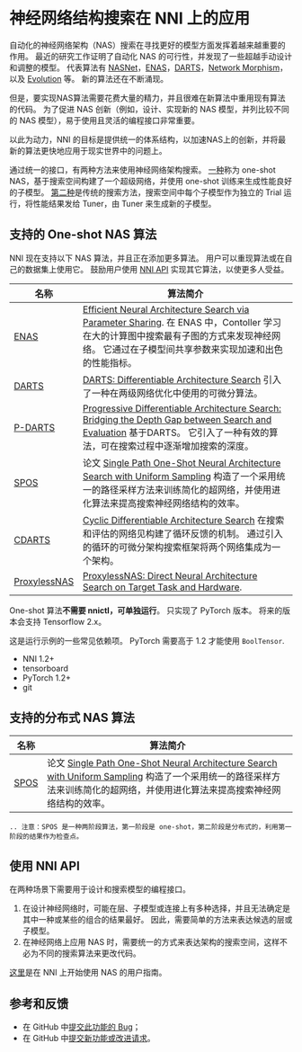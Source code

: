 # 神经网络结构搜索在 NNI 上的应用

自动化的神经网络架构（NAS）搜索在寻找更好的模型方面发挥着越来越重要的作用。 最近的研究工作证明了自动化 NAS 的可行性，并发现了一些超越手动设计和调整的模型。 代表算法有 [NASNet](https://arxiv.org/abs/1707.07012)，[ENAS](https://arxiv.org/abs/1802.03268)，[DARTS](https://arxiv.org/abs/1806.09055)，[Network Morphism](https://arxiv.org/abs/1806.10282)，以及 [Evolution](https://arxiv.org/abs/1703.01041) 等。 新的算法还在不断涌现。

但是，要实现NAS算法需要花费大量的精力，并且很难在新算法中重用现有算法的代码。 为了促进 NAS 创新（例如，设计、实现新的 NAS 模型，并列比较不同的 NAS 模型），易于使用且灵活的编程接口非常重要。

以此为动力，NNI 的目标是提供统一的体系结构，以加速NAS上的创新，并将最新的算法更快地应用于现实世界中的问题上。

通过统一的接口，有两种方法来使用神经网络架构搜索。 [一种](#supported-one-shot-nas-algorithms)称为 one-shot NAS，基于搜索空间构建了一个超级网络，并使用 one-shot 训练来生成性能良好的子模型。 [第二种](#支持的分布式-nas-算法)是传统的搜索方法，搜索空间中每个子模型作为独立的 Trial 运行，将性能结果发给 Tuner，由 Tuner 来生成新的子模型。

## 支持的 One-shot NAS 算法

NNI 现在支持以下 NAS 算法，并且正在添加更多算法。 用户可以重现算法或在自己的数据集上使用它。 鼓励用户使用 [NNI API](#use-nni-api) 实现其它算法，以使更多人受益。

| 名称                              | 算法简介                                                                                                                                                                            |
| ------------------------------- | ------------------------------------------------------------------------------------------------------------------------------------------------------------------------------- |
| [ENAS](ENAS.md)                 | [Efficient Neural Architecture Search via Parameter Sharing](https://arxiv.org/abs/1802.03268). 在 ENAS 中，Contoller 学习在大的计算图中搜索最有子图的方式来发现神经网络。 它通过在子模型间共享参数来实现加速和出色的性能指标。        |
| [DARTS](DARTS.md)               | [DARTS: Differentiable Architecture Search](https://arxiv.org/abs/1806.09055) 引入了一种在两级网络优化中使用的可微分算法。                                                                            |
| [P-DARTS](PDARTS.md)            | [Progressive Differentiable Architecture Search: Bridging the Depth Gap between Search and Evaluation](https://arxiv.org/abs/1904.12760) 基于DARTS。 它引入了一种有效的算法，可在搜索过程中逐渐增加搜索的深度。 |
| [SPOS](SPOS.md)                 | 论文 [Single Path One-Shot Neural Architecture Search with Uniform Sampling](https://arxiv.org/abs/1904.00420) 构造了一个采用统一的路径采样方法来训练简化的超网络，并使用进化算法来提高搜索神经网络结构的效率。                   |
| [CDARTS](CDARTS.md)             | [Cyclic Differentiable Architecture Search](https://arxiv.org/abs/****) 在搜索和评估的网络见构建了循环反馈的机制。 通过引入的循环的可微分架构搜索框架将两个网络集成为一个架构。                                                    |
| [ProxylessNAS](Proxylessnas.md) | [ProxylessNAS: Direct Neural Architecture Search on Target Task and Hardware](https://arxiv.org/abs/1812.00332).                                                                |

One-shot 算法**不需要 nnictl，可单独运行**。 只实现了 PyTorch 版本。 将来的版本会支持 Tensorflow 2.x。

这是运行示例的一些常见依赖项。 PyTorch 需要高于 1.2 才能使用 `BoolTensor`.

* NNI 1.2+
* tensorboard
* PyTorch 1.2+
* git

## 支持的分布式 NAS 算法

| 名称              | 算法简介                                                                                                                                                          |
| --------------- | ------------------------------------------------------------------------------------------------------------------------------------------------------------- |
| [SPOS](SPOS.md) | 论文 [Single Path One-Shot Neural Architecture Search with Uniform Sampling](https://arxiv.org/abs/1904.00420) 构造了一个采用统一的路径采样方法来训练简化的超网络，并使用进化算法来提高搜索神经网络结构的效率。 |

```eval_rst
.. 注意：SPOS 是一种两阶段算法，第一阶段是 one-shot，第二阶段是分布式的，利用第一阶段的结果作为检查点。
```

## 使用 NNI API

在两种场景下需要用于设计和搜索模型的编程接口。

1. 在设计神经网络时，可能在层、子模型或连接上有多种选择，并且无法确定是其中一种或某些的组合的结果最好。 因此，需要简单的方法来表达候选的层或子模型。
2. 在神经网络上应用 NAS 时，需要统一的方式来表达架构的搜索空间，这样不必为不同的搜索算法来更改代码。

[这里](./NasGuide.md)是在 NNI 上开始使用 NAS 的用户指南。

## 参考和反馈

* 在 GitHub 中[提交此功能的 Bug](https://github.com/microsoft/nni/issues/new?template=bug-report.md)；
* 在 GitHub 中[提交新功能或改进请求](https://github.com/microsoft/nni/issues/new?template=enhancement.md)。